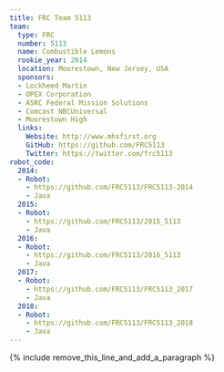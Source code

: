 ```yaml
---
title: FRC Team 5113
team:
  type: FRC
  number: 5113
  name: Combustible Lemons
  rookie_year: 2014
  location: Moorestown, New Jersey, USA
  sponsors:
  - Lockheed Martin
  - OPEX Corporation
  - ASRC Federal Mission Solutions
  - Comcast NBCUniversal
  - Moorestown High
  links:
    Website: http://www.mhsfirst.org
    GitHub: https://github.com/FRC5113
    Twitter: https://twitter.com/frc5113
robot_code:
  2014:
  - Robot:
    - https://github.com/FRC5113/FRC5113-2014
    - Java
  2015:
  - Robot:
    - https://github.com/FRC5113/2015_5113
    - Java
  2016:
  - Robot:
    - https://github.com/FRC5113/2016_5113
    - Java
  2017:
  - Robot:
    - https://github.com/FRC5113/FRC5113_2017
    - Java
  2018:
  - Robot:
    - https://github.com/FRC5113/FRC5113_2018
    - Java
---
```


{% include remove_this_line_and_add_a_paragraph %}